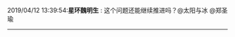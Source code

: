 2019/04/12 13:39:54:**星环魏明生** : 这个问题还能继续推进吗？@太阳与冰 @郑圣瑜 
*************************************************************************************
